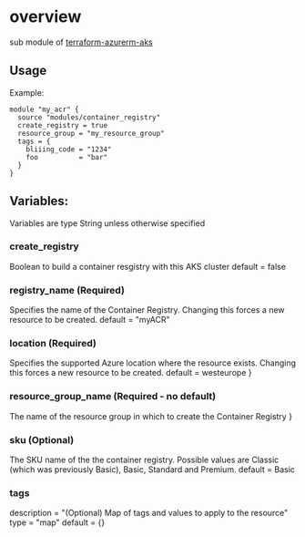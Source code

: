 # overview 
sub module of [terraform-azurerm-aks](https://github.com/sjones-sot/terraform-azurerm-aks)

## Usage
Example:
```hcl-terraform
module "my_acr" {
  source "modules/container_registry"
  create_registry = true
  resource_group = "my_resource_group"
  tags = {
    bliiing_code = "1234"
    foo          = "bar"
  }
}

```

## Variables:
Variables are type String unless otherwise specified

### create_registry
  Boolean to build a container resgistry with this AKS cluster
  default = false

### registry_name (Required)
  Specifies the name of the Container Registry. Changing this forces a new resource to be created.
  default = "myACR"

### location (Required)
  Specifies the supported Azure location where the resource exists. Changing this forces a new resource to be created.
  default = westeurope
}

### resource_group_name (Required - no default)
  The name of the resource group in which to create the Container Registry
}

### sku (Optional)
  The SKU name of the the container registry. Possible values are Classic (which was previously Basic), Basic, Standard and Premium.
  default = Basic

### tags
  description = "(Optional) Map of tags and values to apply to the resource"
  type        = "map"
  default = {}
